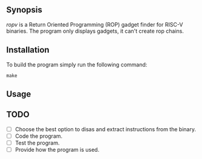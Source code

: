 ## Synopsis

*ropv* is a Return Oriented Programming (ROP) gadget finder for RISC-V binaries. The program only displays gadgets, it can't create rop chains.

## Installation

To build the program simply run the following command:

    make

## Usage
	
## TODO

- [ ] Choose the best option to disas and extract instructions from the binary.
- [ ] Code the program.
- [ ] Test the program.
- [ ] Provide how the program is used.